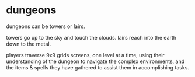 # dungeons

dungeons can be towers or lairs.

towers go up to the sky and touch the clouds.
lairs reach into the earth down to the metal.

players traverse 9x9 grids screens, one level
at a time, using their understanding of the dungeon 
to navigate the complex environments, and the items & spells
they have gathered to assist them in accomplishing tasks.
